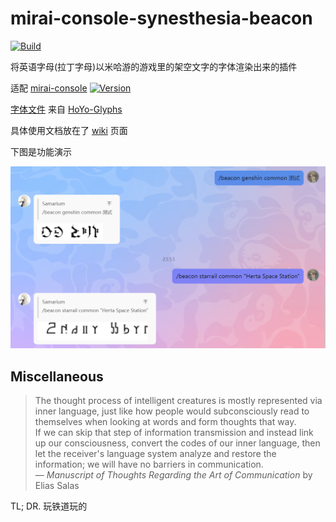 # mirai-console-synesthesia-beacon

[![Build](https://github.com/Samarium150/mirai-console-synesthesia-beacon/actions/workflows/Build.yml/badge.svg)](https://github.com/Samarium150/mirai-console-synesthesia-beacon/actions/workflows/Build.yml)

将英语字母(拉丁字母)以米哈游的游戏里的架空文字的字体渲染出来的插件

适配 [mirai-console](https://github.com/mamoe/mirai-console) [![Version](https://img.shields.io/badge/version-2.15.0-blue)](https://github.com/mamoe/mirai/releases/tag/v2.15.0-RC)

[字体文件](src/main/resources/fonts) 来自 [HoYo-Glyphs](https://github.com/SpeedyOrc-C/HoYo-Glyphs)

具体使用文档放在了 [wiki](https://github.com/Samarium150/mirai-console-synesthesia-beacon/wiki) 页面

下图是功能演示

![example](docs/example.png)

## Miscellaneous

> The thought process of intelligent creatures is mostly represented via inner language,
> just like how people would subconsciously read to themselves when looking at words and form thoughts that way.  
> If we can skip that step of information transmission and instead link up our consciousness,
> convert the codes of our inner language, then let the receiver's language system analyze and restore the information;
> we will have no barriers in communication.  
> &mdash; _Manuscript of Thoughts Regarding the Art of Communication_ by Elias Salas

TL; DR. 玩铁道玩的
